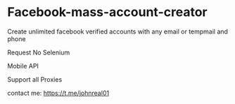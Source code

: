 # Facebook-mass-account-creator
Create unlimited facebook verified accounts with any email or tempmail and phone

Request No Selenium

Mobile API

Support all Proxies

contact me: https://t.me/johnreal01
